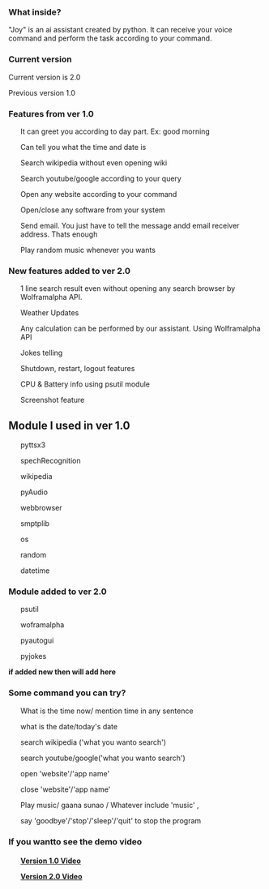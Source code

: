 <html>
  <body>
    <h3> What inside?</h3>
    <p> "Joy" is an ai assistant created by python. It can receive your voice command and perform the task according to your command.</p>
    <h3> Current version</h3>
    <p> Current version is 2.0</p>
    <p> Previous version 1.0</p>
    <h3> Features from ver 1.0</h3>
    <ul> It can greet you according to day part. Ex: good morning</ul>
    <ul> Can tell you what the time and date is</ul>
    <ul> Search wikipedia without even opening wiki</ul>
    <ul> Search youtube/google according to your query</ul>
    <ul> Open any website according to your command</ul>
    <ul> Open/close any software from your system</ul>
    <ul> Send email. You just have to tell the message andd email receiver address. Thats enough</ul>
    <ul> Play random music whenever you wants</ul>
    <h3> New features added to ver 2.0 </h3>
    <ul> 1 line search result even without opening any search browser by Wolframalpha API.</ul>
    <ul> Weather Updates</ul>
    <ul> Any calculation can be performed by our assistant. Using Wolframalpha API</ul>
    <ul> Jokes telling</ul>
    <ul> Shutdown, restart, logout features</ul>
    <ul> CPU & Battery info using psutil module</ul>
    <ul> Screenshot feature</ul>
    <h2> Module I used in ver 1.0</h2>
    <ul> pyttsx3</ul>
    <ul> spechRecognition</ul>
    <ul> wikipedia</ul>
    <ul> pyAudio</ul>
    <ul> webbrowser</ul>
    <ul> smptplib</ul>
    <ul> os</ul>
    <ul> random</ul>
    <ul> datetime</ul>
    <h3> Module added to ver 2.0</h3>
    <ul> psutil</ul>
    <ul> woframalpha</ul>
    <ul> pyautogui</ul>
    <ul> pyjokes</ul>
    <b> if added new then will add here</b>
    <h3> Some command you can try?</h3>
    <ul> What is the time now/ mention time in any sentence</ul>
    <ul> what is the date/today's date</ul>
    <ul> search wikipedia ('what you wanto search')</ul>
    <ul> search youtube/google('what you wanto search') </ul>
    <ul> open 'website'/'app name'</ul>
    <ul> close 'website'/'app name'</ul>
    <ul> Play music/ gaana sunao / Whatever include 'music' ,</ul>
    <ul> say 'goodbye'/'stop'/'sleep'/'quit' to stop the program</ul>
    <h3> If you wantto see the demo video</h3>
    <h4><ul><a href="https://www.youtube.com/watch?v=dq0IYZ9zjmA&feature=youtu.be">Version 1.0 Video</a></ul>
    <ul><a href="https://www.youtube.com/watch?v=LkEOdZKyAXk&feature=youtu.be">Version 2.0 Video</a></ul></h4>
